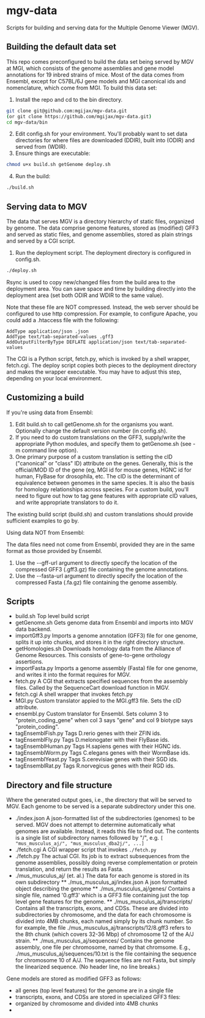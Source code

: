 
# mgv-data 

Scripts for building and serving data for the Multiple Genome Viewer (MGV).

## Building the default data set
This repo comes preconfigured to build the data set being served by MGV at MGI,
which consists of the genome assemblies and gene model annotations for 19 inbred strains of mice.
Most of the data comes from Ensembl, except for C57BL/6J gene models and MGI canonical ids and nomenclature,
which come from MGI. To build this data set:
1. Install the repo and cd to the bin directory. 
```bash
git clone git@github.com:mgijax/mgv-data.git
(or git clone https://github.com/mgijax/mgv-data.git)
cd mgv-data/bin
```
2. Edit config.sh for your environment. You'll probably want to set data directories for where files are downloaded (DDIR), built into (ODIR) and served from (WDIR).
3. Ensure things are executable:
 ```bash
chmod u+x build.sh getGenome deploy.sh
```
4. Run the build: 
 ```bash
./build.sh
```

## Serving data to MGV

The data that serves MGV is a directory hierarchy of static files, organized by genome.
The data comprise genome features, stored as (modified) GFF3 and served as static files, and genome assemblies, stored as plain strings and served by a CGI script.

1. Run the deployment script. The deployment directory is configured in config.sh. 
 ```bash
./deploy.sh
```
Rsync is used to copy new/changed files from the build area to the deployment area. 
You can save space and time by building directly into the deployment area (set both ODIR and WDIR to the same value).

Note that these file are NOT compressed.
Instead, the web server should be configured to use http compression.
For example, to configure Apache, you could add a .htaccess file with the following:
```
AddType application/json .json
AddType text/tab-separated-values .gff3
AddOutputFilterByType DEFLATE application/json text/tab-separated-values
```

The CGI is a Python script, fetch.py, which is invoked by a shell wrapper, fetch.cgi. The deploy script copies both pieces to the deployment directory and makes the wrapper executable. You may have to adjust this step, depending on your local environment. 

## Customizing a build

If you're using data from Ensembl:
1. Edit build.sh to call getGenome.sh for the organisms you want. Optionally change the default version number (in config.sh).
2. If you need to do custom translations on the GFF3, supply/write the appropriate Python modules, and specify them to getGenome.sh (see -m command line option).
3. One primary purpose of a custom translation is setting the cID ("canonical" or "class" ID) attribute on the genes. Generally, this is the official/MOD ID of the gene (eg, MGI id for mouse genes, HGNC id for human, FlyBase for drosophila, etc. The cID is the determinant of equivalence between genomes in the same species. It is also the basis for homology relationships across species. For a custom build, you'll need to figure out how to tag gene features with appropriate cID values, and write appropriate translators to do it.

The existing build script (build.sh) and custom translations should provide sufficient examples to go by.

Using data NOT from Ensembl:

The data files need not come from Ensembl, provided they are in the same format as those provided by Ensembl.
1. Use the --gff-url argument to directly specify the location of the compressed GFF3 (.gff3.gz) file containing the genome annotations.
2. Use the --fasta-url argument to directly specify the location of the compressed Fasta (.fa.gz) file containing the genome assembly.

## Scripts

* build.sh Top level build script
* getGenome.sh Gets genome data from Ensembl and imports into MGV data backend.
* importGff3.py Imports a genome annotation (GFF3) file for one genome, splits it up into chunks, and stores it 
in the right directory structure. 
* getHomologies.sh Downloads homology data from the Alliance of Genome Resources. This consists of gene-to-gene orthology assertions.
* importFasta.py Imports a genome assembly (Fasta) file for one genome, and writes it into the format requires for MGV.
* fetch.py A CGI that extracts specified sequences from the assembly files. Called by the SequenceCart download
function in MGV.
* fetch.cgi A shell wrapper that invokes fetch.py
* MGI.py Custom translator appied to the MGI.gff3 file. Sets the cID attribute.
* ensembl.py Custom translator for Ensembl. Sets column 3 to "protein_coding_gene" when col 3 says "gene" and col 9 biotype says "protein_coding".
* tagEnsemblFish.py Tags D.rerio genes with their ZFIN ids.
* tagEnsemblFly.py Tags  D.melonogater with their FlyBase ids.
* tagEnsemblHuman.py Tags H.sapiens genes with their HGNC ids.
* tagEnsemblWorm.py Tags C.elegans genes with their WormBase ids.
* tagEnsemblYeast.py Tags S.cerevisiae genes with their SGD ids.
* tagEnsemblRat.py Tags R.norvegicus genes with their RGD ids.

## Directory and file structure

Where the generated output goes, i.e., the directory that will be served to MGV. Each genome to be served is a separate subdirectory under this one. 
* ./index.json A json-formatted list of the subdirectories (genomes) to be served. MGV does not attempt to determine automatically what genomes are available. Instead, it reads this file to find out. The contents is a single list of subdirectory names followed by "/", e.g. `[ "mus_musculus_aj/", "mus_musculus_dba2j/", ...]`
* ./fetch.cgi A CGI wrapper script that invokes `./fetch.py`
* ./fetch.py The actual CGI. Its job is to extract subsequences from the genome assemblies, possibly doing reverse complementation or protein translation, and return the results as Fasta.
* ./mus_musculus_aj/ (et. al.) The data for each genome is stored in its own subdirectory
** ./mus_musculus_aj/index.json A json formatted object describing the genome
** ./mus_musculus_aj/genes/ Contains a single file, named '0.gff3' which is a GFF3 file containing just the top level gene features for the genome.
** ./mus_musculus_aj/transcripts/ Contains all the transcripts, exons, and CDSs. These are divided into subdirectories by chromosome, and the data for each chromosome is divided into 4MB chunks, each named simply by its chunk number. So for example, the file ./mus_musculus_aj/transcripts/12/8.gff3 refers to the 8th chunk (which covers 32-36 Mbp) of chromosome 12 of the A/J strain.
** ./mus_musculus_aj/sequences/ Contains the genome assembly, one file per chromosome, named by that chromsome. E.g., ./mus_musculus_aj/sequences/10.txt is the file containing the sequence for chromosome 10 of A/J. The sequence files are not
Fasta, but simply the linearized sequence. (No header line, no line breaks.)

Gene models are stored as modified GFF3 as follows:
* all genes (top level features) for the genome are in a single file
* transcripts, exons, and CDSs are stored in specialized GFF3 files:
 * organized by chromosome and divided into 4MB chunks
 * 


